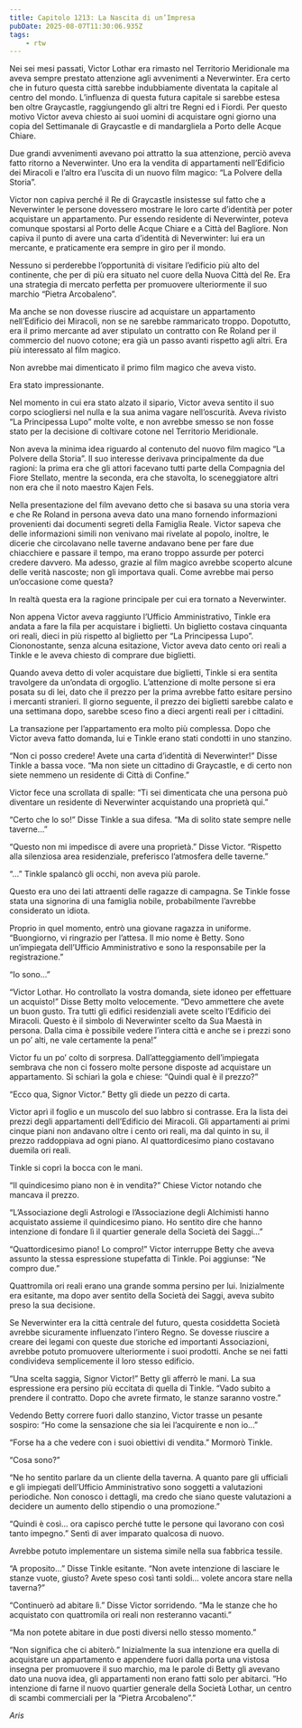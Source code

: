 ```yaml
---
title: Capitolo 1213: La Nascita di un’Impresa
pubDate: 2025-08-07T11:30:06.935Z
tags:
    - rtw
---
```



Nei sei mesi passati, Victor Lothar era rimasto nel Territorio Meridionale ma aveva sempre prestato attenzione agli avvenimenti a Neverwinter. Era certo che in futuro questa città sarebbe indubbiamente diventata la capitale al centro del mondo. L’influenza di questa futura capitale si sarebbe estesa ben oltre Graycastle, raggiungendo gli altri tre Regni ed i Fiordi. Per questo motivo Victor aveva chiesto ai suoi uomini di acquistare ogni giorno una copia del Settimanale di Graycastle e di mandargliela a Porto delle Acque Chiare.


Due grandi avvenimenti avevano poi attratto la sua attenzione, perciò aveva fatto ritorno a Neverwinter. Uno era la vendita di appartamenti nell’Edificio dei Miracoli e l’altro era l’uscita di un nuovo film magico: “La Polvere della Storia”.


Victor non capiva perché il Re di Graycastle insistesse sul fatto che a Neverwinter le persone dovessero mostrare le loro carte d’identità per poter acquistare un appartamento. Pur essendo residente di Neverwinter, poteva comunque spostarsi al Porto delle Acque Chiare e a Città del Bagliore. Non capiva il punto di avere una carta d’identità di Neverwinter: lui era un mercante, e praticamente era sempre in giro per il mondo.


Nessuno si perderebbe l’opportunità di visitare l’edificio più alto del continente, che per di più era situato nel cuore della Nuova Città del Re. Era una strategia di mercato perfetta per promuovere ulteriormente il suo marchio “Pietra Arcobaleno”.


Ma anche se non dovesse riuscire ad acquistare un appartamento nell’Edificio dei Miracoli, non se ne sarebbe rammaricato troppo. Dopotutto, era il primo mercante ad aver stipulato un contratto con Re Roland per il commercio del nuovo cotone; era già un passo avanti rispetto agli altri. Era più interessato al film magico.


Non avrebbe mai dimenticato il primo film magico che aveva visto.


Era stato impressionante.


Nel momento in cui era stato alzato il sipario, Victor aveva sentito il suo corpo sciogliersi nel nulla e la sua anima vagare nell’oscurità. Aveva rivisto “La Principessa Lupo” molte volte, e non avrebbe smesso se non fosse stato per la decisione di coltivare cotone nel Territorio Meridionale.


Non aveva la minima idea riguardo al contenuto del nuovo film magico “La Polvere della Storia”. Il suo interesse derivava principalmente da due ragioni: la prima era che gli attori facevano tutti parte della Compagnia del Fiore Stellato, mentre la seconda, era che stavolta, lo sceneggiatore altri non era che il noto maestro Kajen Fels.


Nella presentazione del film avevano detto che si basava su una storia vera e che Re Roland in persona aveva dato una mano fornendo informazioni provenienti dai documenti segreti della Famiglia Reale. Victor sapeva che delle informazioni simili non venivano mai rivelate al popolo, inoltre, le dicerie che circolavano nelle taverne andavano bene per fare due chiacchiere e passare il tempo, ma erano troppo assurde per poterci credere davvero. Ma adesso, grazie al film magico avrebbe scoperto alcune delle verità nascoste; non gli importava quali. Come avrebbe mai perso un’occasione come questa?


In realtà questa era la ragione principale per cui era tornato a Neverwinter.


Non appena Victor aveva raggiunto l’Ufficio Amministrativo, Tinkle era andata a fare la fila per acquistare i biglietti. Un biglietto costava cinquanta ori reali, dieci in più rispetto al biglietto per “La Principessa Lupo”. Ciononostante, senza alcuna esitazione, Victor aveva dato cento ori reali a Tinkle e le aveva chiesto di comprare due biglietti.


Quando aveva detto di voler acquistare due biglietti, Tinkle si era sentita travolgere da un’ondata di orgoglio. L’attenzione di molte persone si era posata su di lei, dato che il prezzo per la prima avrebbe fatto esitare persino i mercanti stranieri. Il giorno seguente, il prezzo dei biglietti sarebbe calato e una settimana dopo, sarebbe sceso fino a dieci argenti reali per i cittadini.


La transazione per l’appartamento era molto più complessa. Dopo che Victor aveva fatto domanda, lui e Tinkle erano stati condotti in uno stanzino.


“Non ci posso credere! Avete una carta d’identità di Neverwinter!” Disse Tinkle a bassa voce. “Ma non siete un cittadino di Graycastle, e di certo non siete nemmeno un residente di Città di Confine.”


Victor fece una scrollata di spalle: “Ti sei dimenticata che una persona può diventare un residente di Neverwinter acquistando una proprietà qui.”


“Certo che lo so!” Disse Tinkle a sua difesa. “Ma di solito state sempre nelle taverne...”


“Questo non mi impedisce di avere una proprietà.” Disse Victor. “Rispetto alla silenziosa area residenziale, preferisco l’atmosfera delle taverne.”


“...” Tinkle spalancò gli occhi, non aveva più parole.


Questo era uno dei lati attraenti delle ragazze di campagna. Se Tinkle fosse stata una signorina di una famiglia nobile, probabilmente l’avrebbe considerato un idiota.


Proprio in quel momento, entrò una giovane ragazza in uniforme. “Buongiorno, vi ringrazio per l’attesa. Il mio nome è Betty. Sono un’impiegata dell’Ufficio Amministrativo e sono la responsabile per la registrazione.”


“Io sono...”


“Victor Lothar. Ho controllato la vostra domanda, siete idoneo per effettuare un acquisto!” Disse Betty molto velocemente. “Devo ammettere che avete un buon gusto. Tra tutti gli edifici residenziali avete scelto l’Edificio dei Miracoli. Questo è il simbolo di Neverwinter scelto da Sua Maestà in persona. Dalla cima è possibile vedere l’intera città e anche se i prezzi sono un po’ alti, ne vale certamente la pena!”


Victor fu un po’ colto di sorpresa. Dall’atteggiamento dell’impiegata sembrava che non ci fossero molte persone disposte ad acquistare un appartamento. Si schiarì la gola e chiese: “Quindi qual è il prezzo?”


“Ecco qua, Signor Victor.” Betty gli diede un pezzo di carta.


Victor aprì il foglio e un muscolo del suo labbro si contrasse. Era la lista dei prezzi degli appartamenti dell’Edificio dei Miracoli. Gli appartamenti ai primi cinque piani non andavano oltre i cento ori reali, ma dal quinto in su, il prezzo raddoppiava ad ogni piano. Al quattordicesimo piano costavano duemila ori reali.


Tinkle si coprì la bocca con le mani.


“Il quindicesimo piano non è in vendita?” Chiese Victor notando che mancava il prezzo.


“L’Associazione degli Astrologi e l’Associazione degli Alchimisti hanno acquistato assieme il quindicesimo piano. Ho sentito dire che hanno intenzione di fondare lì il quartier generale della Società dei Saggi...”


“Quattordicesimo piano! Lo compro!” Victor interruppe Betty che aveva assunto la stessa espressione stupefatta di Tinkle. Poi aggiunse: “Ne compro due.”


Quattromila ori reali erano una grande somma persino per lui. Inizialmente era esitante, ma dopo aver sentito della Società dei Saggi, aveva subito preso la sua decisione.


Se Neverwinter era la città centrale del futuro, questa cosiddetta Società avrebbe sicuramente influenzato l’intero Regno. Se dovesse riuscire a creare dei legami con queste due storiche ed importanti Associazioni, avrebbe potuto promuovere ulteriormente i suoi prodotti. Anche se nei fatti condivideva semplicemente il loro stesso edificio.


“Una scelta saggia, Signor Victor!” Betty gli afferrò le mani. La sua espressione era persino più eccitata di quella di Tinkle. “Vado subito a prendere il contratto. Dopo che avrete firmato, le stanze saranno vostre.”


Vedendo Betty correre fuori dallo stanzino, Victor trasse un pesante sospiro: “Ho come la sensazione che sia lei l’acquirente e non io...”


“Forse ha a che vedere con i suoi obiettivi di vendita.” Mormorò Tinkle.


“Cosa sono?”


“Ne ho sentito parlare da un cliente della taverna. A quanto pare gli ufficiali e gli impiegati dell’Ufficio Amministrativo sono soggetti a valutazioni periodiche. Non conosco i dettagli, ma credo che siano queste valutazioni a decidere un aumento dello stipendio o una promozione.”


“Quindi è così... ora capisco perché tutte le persone qui lavorano con così tanto impegno.” Sentì di aver imparato qualcosa di nuovo.


Avrebbe potuto implementare un sistema simile nella sua fabbrica tessile.


“A proposito...” Disse Tinkle esitante. “Non avete intenzione di lasciare le stanze vuote, giusto? Avete speso così tanti soldi... volete ancora stare nella taverna?”


“Continuerò ad abitare lì.” Disse Victor sorridendo. “Ma le stanze che ho acquistato con quattromila ori reali non resteranno vacanti.”


“Ma non potete abitare in due posti diversi nello stesso momento.”


“Non significa che ci abiterò.” Inizialmente la sua intenzione era quella di acquistare un appartamento e appendere fuori dalla porta una vistosa insegna per promuovere il suo marchio, ma le parole di Betty gli avevano dato una nuova idea, gli appartamenti non erano fatti solo per abitarci. “Ho intenzione di farne il nuovo quartier generale della Società Lothar, un centro di scambi commerciali per la “Pietra Arcobaleno”.”






<em>Aris</em>
                                


                                



